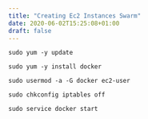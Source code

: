 ```yaml
---
title: "Creating Ec2 Instances Swarm"
date: 2020-06-02T15:25:08+01:00
draft: false
---
```





```
sudo yum -y update
```

```
sudo yum -y install docker
```

```
sudo usermod -a -G docker ec2-user
```

```
sudo chkconfig iptables off
```

```
sudo service docker start
```